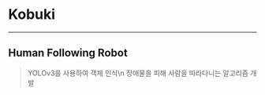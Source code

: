 # Kobuki
----------------------
## Human Following Robot
>YOLOv3를 사용하여 객체 인식\n
>장애물을 피해 사람을 따라다니는 알고리즘 개발
